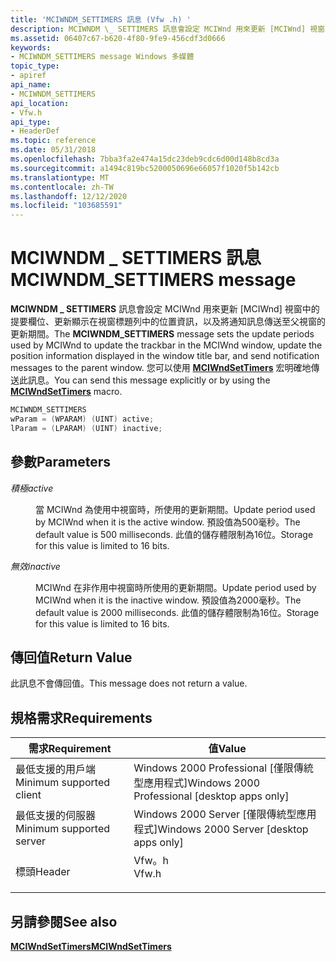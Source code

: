 ```yaml
---
title: 'MCIWNDM_SETTIMERS 訊息 (Vfw .h) '
description: MCIWNDM \_ SETTIMERS 訊息會設定 MCIWnd 用來更新 [MCIWnd] 視窗中的提要欄位、更新顯示在視窗標題列中的位置資訊，以及將通知訊息傳送至父視窗的更新期間。
ms.assetid: 06407c67-b620-4f80-9fe9-456cdf3d0666
keywords:
- MCIWNDM_SETTIMERS message Windows 多媒體
topic_type:
- apiref
api_name:
- MCIWNDM_SETTIMERS
api_location:
- Vfw.h
api_type:
- HeaderDef
ms.topic: reference
ms.date: 05/31/2018
ms.openlocfilehash: 7bba3fa2e474a15dc23deb9cdc6d00d148b8cd3a
ms.sourcegitcommit: a1494c819bc5200050696e66057f1020f5b142cb
ms.translationtype: MT
ms.contentlocale: zh-TW
ms.lasthandoff: 12/12/2020
ms.locfileid: "103685591"
---
```

# <a name="mciwndm_settimers-message"></a><span data-ttu-id="9686c-104">MCIWNDM \_ SETTIMERS 訊息</span><span class="sxs-lookup"><span data-stu-id="9686c-104">MCIWNDM\_SETTIMERS message</span></span>

<span data-ttu-id="9686c-105">**MCIWNDM \_ SETTIMERS** 訊息會設定 MCIWnd 用來更新 [MCIWnd] 視窗中的提要欄位、更新顯示在視窗標題列中的位置資訊，以及將通知訊息傳送至父視窗的更新期間。</span><span class="sxs-lookup"><span data-stu-id="9686c-105">The **MCIWNDM\_SETTIMERS** message sets the update periods used by MCIWnd to update the trackbar in the MCIWnd window, update the position information displayed in the window title bar, and send notification messages to the parent window.</span></span> <span data-ttu-id="9686c-106">您可以使用 [**MCIWndSetTimers**](/windows/desktop/api/Vfw/nf-vfw-mciwndsettimers) 宏明確地傳送此訊息。</span><span class="sxs-lookup"><span data-stu-id="9686c-106">You can send this message explicitly or by using the [**MCIWndSetTimers**](/windows/desktop/api/Vfw/nf-vfw-mciwndsettimers) macro.</span></span>


```C++
MCIWNDM_SETTIMERS 
wParam = (WPARAM) (UINT) active; 
lParam = (LPARAM) (UINT) inactive; 
```



## <a name="parameters"></a><span data-ttu-id="9686c-107">參數</span><span class="sxs-lookup"><span data-stu-id="9686c-107">Parameters</span></span>

<dl> <dt>

<span data-ttu-id="9686c-108"><span id="active"></span><span id="ACTIVE"></span>*積極*</span><span class="sxs-lookup"><span data-stu-id="9686c-108"><span id="active"></span><span id="ACTIVE"></span>*active*</span></span>
</dt> <dd>

<span data-ttu-id="9686c-109">當 MCIWnd 為使用中視窗時，所使用的更新期間。</span><span class="sxs-lookup"><span data-stu-id="9686c-109">Update period used by MCIWnd when it is the active window.</span></span> <span data-ttu-id="9686c-110">預設值為500毫秒。</span><span class="sxs-lookup"><span data-stu-id="9686c-110">The default value is 500 milliseconds.</span></span> <span data-ttu-id="9686c-111">此值的儲存體限制為16位。</span><span class="sxs-lookup"><span data-stu-id="9686c-111">Storage for this value is limited to 16 bits.</span></span>

</dd> <dt>

<span data-ttu-id="9686c-112"><span id="inactive"></span><span id="INACTIVE"></span>*無效*</span><span class="sxs-lookup"><span data-stu-id="9686c-112"><span id="inactive"></span><span id="INACTIVE"></span>*inactive*</span></span>
</dt> <dd>

<span data-ttu-id="9686c-113">MCIWnd 在非作用中視窗時所使用的更新期間。</span><span class="sxs-lookup"><span data-stu-id="9686c-113">Update period used by MCIWnd when it is the inactive window.</span></span> <span data-ttu-id="9686c-114">預設值為2000毫秒。</span><span class="sxs-lookup"><span data-stu-id="9686c-114">The default value is 2000 milliseconds.</span></span> <span data-ttu-id="9686c-115">此值的儲存體限制為16位。</span><span class="sxs-lookup"><span data-stu-id="9686c-115">Storage for this value is limited to 16 bits.</span></span>

</dd> </dl>

## <a name="return-value"></a><span data-ttu-id="9686c-116">傳回值</span><span class="sxs-lookup"><span data-stu-id="9686c-116">Return Value</span></span>

<span data-ttu-id="9686c-117">此訊息不會傳回值。</span><span class="sxs-lookup"><span data-stu-id="9686c-117">This message does not return a value.</span></span>

## <a name="requirements"></a><span data-ttu-id="9686c-118">規格需求</span><span class="sxs-lookup"><span data-stu-id="9686c-118">Requirements</span></span>



| <span data-ttu-id="9686c-119">需求</span><span class="sxs-lookup"><span data-stu-id="9686c-119">Requirement</span></span> | <span data-ttu-id="9686c-120">值</span><span class="sxs-lookup"><span data-stu-id="9686c-120">Value</span></span> |
|-------------------------------------|----------------------------------------------------------------------------------|
| <span data-ttu-id="9686c-121">最低支援的用戶端</span><span class="sxs-lookup"><span data-stu-id="9686c-121">Minimum supported client</span></span><br/> | <span data-ttu-id="9686c-122">Windows 2000 Professional \[僅限傳統型應用程式\]</span><span class="sxs-lookup"><span data-stu-id="9686c-122">Windows 2000 Professional \[desktop apps only\]</span></span><br/>                       |
| <span data-ttu-id="9686c-123">最低支援的伺服器</span><span class="sxs-lookup"><span data-stu-id="9686c-123">Minimum supported server</span></span><br/> | <span data-ttu-id="9686c-124">Windows 2000 Server \[僅限傳統型應用程式\]</span><span class="sxs-lookup"><span data-stu-id="9686c-124">Windows 2000 Server \[desktop apps only\]</span></span><br/>                             |
| <span data-ttu-id="9686c-125">標頭</span><span class="sxs-lookup"><span data-stu-id="9686c-125">Header</span></span><br/>                   | <dl> <span data-ttu-id="9686c-126"><dt>Vfw。h</dt></span><span class="sxs-lookup"><span data-stu-id="9686c-126"><dt>Vfw.h</dt></span></span> </dl> |



## <a name="see-also"></a><span data-ttu-id="9686c-127">另請參閱</span><span class="sxs-lookup"><span data-stu-id="9686c-127">See also</span></span>

<dl> <dt>

[<span data-ttu-id="9686c-128">**MCIWndSetTimers**</span><span class="sxs-lookup"><span data-stu-id="9686c-128">**MCIWndSetTimers**</span></span>](/windows/desktop/api/Vfw/nf-vfw-mciwndsettimers)
</dt> </dl>

 

 





